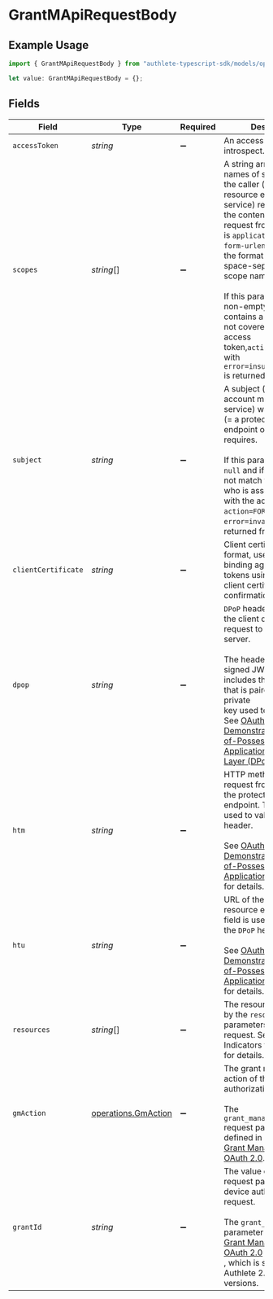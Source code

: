 # GrantMApiRequestBody

## Example Usage

```typescript
import { GrantMApiRequestBody } from "authlete-typescript-sdk/models/operations";

let value: GrantMApiRequestBody = {};
```

## Fields

| Field                                                                                                                                                                                                                                                                                                                                                                                                                                                                        | Type                                                                                                                                                                                                                                                                                                                                                                                                                                                                         | Required                                                                                                                                                                                                                                                                                                                                                                                                                                                                     | Description                                                                                                                                                                                                                                                                                                                                                                                                                                                                  |
| ---------------------------------------------------------------------------------------------------------------------------------------------------------------------------------------------------------------------------------------------------------------------------------------------------------------------------------------------------------------------------------------------------------------------------------------------------------------------------- | ---------------------------------------------------------------------------------------------------------------------------------------------------------------------------------------------------------------------------------------------------------------------------------------------------------------------------------------------------------------------------------------------------------------------------------------------------------------------------- | ---------------------------------------------------------------------------------------------------------------------------------------------------------------------------------------------------------------------------------------------------------------------------------------------------------------------------------------------------------------------------------------------------------------------------------------------------------------------------- | ---------------------------------------------------------------------------------------------------------------------------------------------------------------------------------------------------------------------------------------------------------------------------------------------------------------------------------------------------------------------------------------------------------------------------------------------------------------------------- |
| `accessToken`                                                                                                                                                                                                                                                                                                                                                                                                                                                                | *string*                                                                                                                                                                                                                                                                                                                                                                                                                                                                     | :heavy_minus_sign:                                                                                                                                                                                                                                                                                                                                                                                                                                                           | An access token to introspect.                                                                                                                                                                                                                                                                                                                                                                                                                                               |
| `scopes`                                                                                                                                                                                                                                                                                                                                                                                                                                                                     | *string*[]                                                                                                                                                                                                                                                                                                                                                                                                                                                                   | :heavy_minus_sign:                                                                                                                                                                                                                                                                                                                                                                                                                                                           | A string array listing names of scopes which the caller (= a protected resource endpoint of the<br/>service) requires. When the content type of the request from the service is `application/x-www-form-urlencoded`,<br/>the format of `scopes` is a space-separated list of scope names.<br/><br/>If this parameter is a non-empty array and if it contains a scope which is not covered by the<br/>access token,`action=FORBIDDEN` with `error=insufficient_scope` is returned from Authlete.<br/> |
| `subject`                                                                                                                                                                                                                                                                                                                                                                                                                                                                    | *string*                                                                                                                                                                                                                                                                                                                                                                                                                                                                     | :heavy_minus_sign:                                                                                                                                                                                                                                                                                                                                                                                                                                                           | A subject (= a user account managed by the service) whom the caller (= a protected resource<br/>endpoint of the service) requires.<br/><br/>If this parameter is not `null` and if the value does not match the subject who is associated<br/>with the access token, `action=FORBIDDEN` with `error=invalid_request` is returned from Authlete.<br/>                                                                                                                         |
| `clientCertificate`                                                                                                                                                                                                                                                                                                                                                                                                                                                          | *string*                                                                                                                                                                                                                                                                                                                                                                                                                                                                     | :heavy_minus_sign:                                                                                                                                                                                                                                                                                                                                                                                                                                                           | Client certificate in PEM format, used to validate binding against access tokens using the TLS<br/>client certificate confirmation method.<br/>                                                                                                                                                                                                                                                                                                                              |
| `dpop`                                                                                                                                                                                                                                                                                                                                                                                                                                                                       | *string*                                                                                                                                                                                                                                                                                                                                                                                                                                                                     | :heavy_minus_sign:                                                                                                                                                                                                                                                                                                                                                                                                                                                           | `DPoP` header presented by the client during the request to the resource server.<br/><br/>The header contains a signed JWT which includes the public key that is paired with the private<br/>key used to sign the JWT. See [OAuth 2.0 Demonstration of Proof-of-Possession at the Application<br/>Layer (DPoP)](https://datatracker.ietf.org/doc/html/draft-ietf-oauth-dpop) for details.<br/>                                                                               |
| `htm`                                                                                                                                                                                                                                                                                                                                                                                                                                                                        | *string*                                                                                                                                                                                                                                                                                                                                                                                                                                                                     | :heavy_minus_sign:                                                                                                                                                                                                                                                                                                                                                                                                                                                           | HTTP method of the request from the client to the protected resource endpoint. This field is<br/>used to validate the `DPoP` header.<br/><br/>See [OAuth 2.0 Demonstration of Proof-of-Possession at the Application Layer (DPoP)](https://datatracker.ietf.org/doc/html/draft-ietf-oauth-dpop)<br/>for details.<br/>                                                                                                                                                        |
| `htu`                                                                                                                                                                                                                                                                                                                                                                                                                                                                        | *string*                                                                                                                                                                                                                                                                                                                                                                                                                                                                     | :heavy_minus_sign:                                                                                                                                                                                                                                                                                                                                                                                                                                                           | URL of the protected resource endpoint. This field is used to validate the `DPoP` header.<br/><br/>See [OAuth 2.0 Demonstration of Proof-of-Possession at the Application Layer (DPoP)](https://datatracker.ietf.org/doc/html/draft-ietf-oauth-dpop)<br/>for details.<br/>                                                                                                                                                                                                   |
| `resources`                                                                                                                                                                                                                                                                                                                                                                                                                                                                  | *string*[]                                                                                                                                                                                                                                                                                                                                                                                                                                                                   | :heavy_minus_sign:                                                                                                                                                                                                                                                                                                                                                                                                                                                           | The resources specified by the `resource` request parameters in the token request. See "Resource Indicators for OAuth 2.0" for details.<br/>                                                                                                                                                                                                                                                                                                                                 |
| `gmAction`                                                                                                                                                                                                                                                                                                                                                                                                                                                                   | [operations.GmAction](../../models/operations/gmaction.md)                                                                                                                                                                                                                                                                                                                                                                                                                   | :heavy_minus_sign:                                                                                                                                                                                                                                                                                                                                                                                                                                                           | The grant management action of the device authorization request.<br/><br/>The `grant_management_action` request parameter is defined in<br/>[Grant Management for OAuth 2.0](https://openid.net/specs/fapi-grant-management.html).<br/>                                                                                                                                                                                                                                      |
| `grantId`                                                                                                                                                                                                                                                                                                                                                                                                                                                                    | *string*                                                                                                                                                                                                                                                                                                                                                                                                                                                                     | :heavy_minus_sign:                                                                                                                                                                                                                                                                                                                                                                                                                                                           | The value of the `grant_id` request parameter of the device authorization request.<br/><br/>The `grant_id` request parameter is defined in<br/>[Grant Management for OAuth 2.0](https://openid.net/specs/fapi-grant-management.html)<br/>, which is supported by Authlete 2.3 and newer versions.<br/>                                                                                                                                                                       |